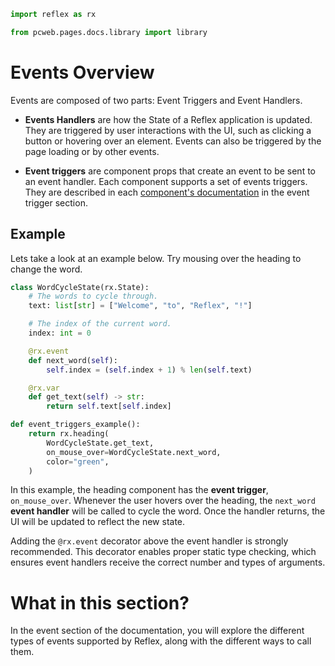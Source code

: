 ```python exec
import reflex as rx

from pcweb.pages.docs.library import library
```

# Events Overview

Events are composed of two parts: Event Triggers and Event Handlers.

- **Events Handlers** are how the State of a Reflex application is updated. They are triggered by user interactions with the UI, such as clicking a button or hovering over an element. Events can also be triggered by the page loading or by other events.

- **Event triggers** are component props that create an event to be sent to an event handler.
Each component supports a set of events triggers. They are described in each [component's documentation]({library.path}) in the event trigger section.


## Example 
Lets take a look at an example below. Try mousing over the heading to change the word.

```python demo exec
class WordCycleState(rx.State):
    # The words to cycle through.
    text: list[str] = ["Welcome", "to", "Reflex", "!"]

    # The index of the current word.
    index: int = 0

    @rx.event
    def next_word(self):
        self.index = (self.index + 1) % len(self.text)

    @rx.var
    def get_text(self) -> str:
        return self.text[self.index]

def event_triggers_example():
    return rx.heading(
        WordCycleState.get_text,
        on_mouse_over=WordCycleState.next_word,
        color="green",
    )

```

In this example, the heading component has the **event trigger**, `on_mouse_over`.
Whenever the user hovers over the heading, the `next_word` **event handler** will be called to cycle the word. Once the handler returns, the UI will be updated to reflect the new state.

Adding the `@rx.event` decorator above the event handler is strongly recommended. This decorator enables proper static type checking, which ensures event handlers receive the correct number and types of arguments.

# What in this section?

In the event section of the documentation, you will explore the different types of events supported by Reflex, along with the different ways to call them.
